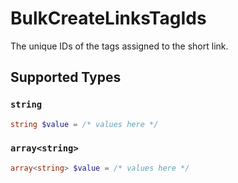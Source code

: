 # BulkCreateLinksTagIds

The unique IDs of the tags assigned to the short link.


## Supported Types

### `string`

```php
string $value = /* values here */
```

### `array<string>`

```php
array<string> $value = /* values here */
```

